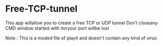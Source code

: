 # Free-TCP-tunnel
This app willallow you to create a free TCP or UDP tunnel 
Don't closeany CMD window started with itoryour port willbe lost 

Note : This is a moded file of playit and doesn't contain any kind of virus 
